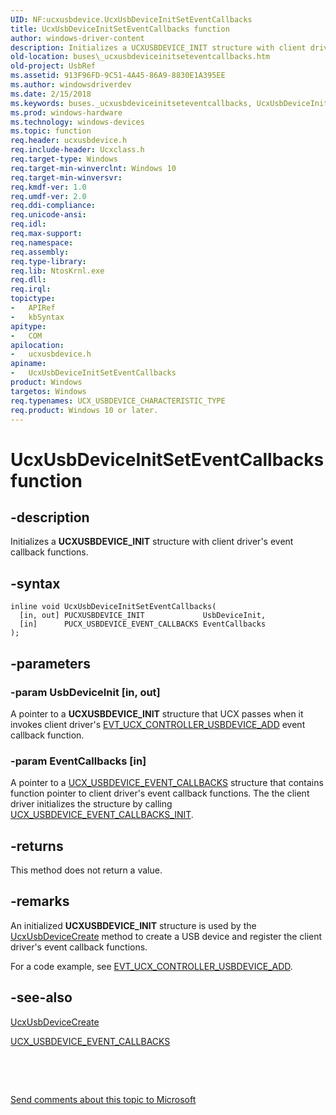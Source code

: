 ```yaml
---
UID: NF:ucxusbdevice.UcxUsbDeviceInitSetEventCallbacks
title: UcxUsbDeviceInitSetEventCallbacks function
author: windows-driver-content
description: Initializes a UCXUSBDEVICE_INIT structure with client driver's event callback functions.
old-location: buses\_ucxusbdeviceinitseteventcallbacks.htm
old-project: UsbRef
ms.assetid: 913F96FD-9C51-4A45-86A9-8830E1A395EE
ms.author: windowsdriverdev
ms.date: 2/15/2018
ms.keywords: buses._ucxusbdeviceinitseteventcallbacks, UcxUsbDeviceInitSetEventCallbacks method [Buses], UcxUsbDeviceInitSetEventCallbacks
ms.prod: windows-hardware
ms.technology: windows-devices
ms.topic: function
req.header: ucxusbdevice.h
req.include-header: Ucxclass.h
req.target-type: Windows
req.target-min-winverclnt: Windows 10
req.target-min-winversvr: 
req.kmdf-ver: 1.0
req.umdf-ver: 2.0
req.ddi-compliance: 
req.unicode-ansi: 
req.idl: 
req.max-support: 
req.namespace: 
req.assembly: 
req.type-library: 
req.lib: NtosKrnl.exe
req.dll: 
req.irql: 
topictype:
-	APIRef
-	kbSyntax
apitype:
-	COM
apilocation:
-	ucxusbdevice.h
apiname:
-	UcxUsbDeviceInitSetEventCallbacks
product: Windows
targetos: Windows
req.typenames: UCX_USBDEVICE_CHARACTERISTIC_TYPE
req.product: Windows 10 or later.
---
```


# UcxUsbDeviceInitSetEventCallbacks function


## -description


Initializes a <b>UCXUSBDEVICE_INIT</b> structure with client driver's event callback functions.


## -syntax


````
inline void UcxUsbDeviceInitSetEventCallbacks(
  [in, out] PUCXUSBDEVICE_INIT             UsbDeviceInit,
  [in]      PUCX_USBDEVICE_EVENT_CALLBACKS EventCallbacks
);
````


## -parameters




### -param UsbDeviceInit [in, out]

A pointer to a <b>UCXUSBDEVICE_INIT</b> structure that UCX passes when it invokes client driver's <a href="..\ucxcontroller\nc-ucxcontroller-evt_ucx_controller_usbdevice_add.md">EVT_UCX_CONTROLLER_USBDEVICE_ADD</a> 		event callback function. 


### -param EventCallbacks [in]

A pointer to a <a href="..\ucxusbdevice\ns-ucxusbdevice-_ucx_usbdevice_event_callbacks.md">UCX_USBDEVICE_EVENT_CALLBACKS</a> structure that contains function pointer to client driver's event callback functions. The  the client driver initializes the structure  by calling <a href="..\ucxusbdevice\nf-ucxusbdevice-ucx_usbdevice_event_callbacks_init.md">UCX_USBDEVICE_EVENT_CALLBACKS_INIT</a>.


## -returns



This method does not return a value.




## -remarks



An initialized <b>UCXUSBDEVICE_INIT</b> structure is used by the <a href="..\ucxusbdevice\nf-ucxusbdevice-ucxusbdevicecreate.md">UcxUsbDeviceCreate</a> method to create a USB device and register the client driver's event callback functions. 

For a code example, see <a href="..\ucxcontroller\nc-ucxcontroller-evt_ucx_controller_usbdevice_add.md">EVT_UCX_CONTROLLER_USBDEVICE_ADD</a>.




## -see-also

<a href="..\ucxusbdevice\nf-ucxusbdevice-ucxusbdevicecreate.md">UcxUsbDeviceCreate</a>



<a href="..\ucxusbdevice\ns-ucxusbdevice-_ucx_usbdevice_event_callbacks.md">UCX_USBDEVICE_EVENT_CALLBACKS</a>



 

 

<a href="mailto:wsddocfb@microsoft.com?subject=Documentation%20feedback [UsbRef\buses]:%20UcxUsbDeviceInitSetEventCallbacks method%20 RELEASE:%20(2/15/2018)&amp;body=%0A%0APRIVACY STATEMENT%0A%0AWe use your feedback to improve the documentation. We don't use your email address for any other purpose, and we'll remove your email address from our system after the issue that you're reporting is fixed. While we're working to fix this issue, we might send you an email message to ask for more info. Later, we might also send you an email message to let you know that we've addressed your feedback.%0A%0AFor more info about Microsoft's privacy policy, see http://privacy.microsoft.com/en-us/default.aspx." title="Send comments about this topic to Microsoft">Send comments about this topic to Microsoft</a>

